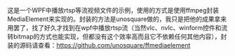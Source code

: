 这是一个WPF中播放rtsp等流视频文件的示例，使用的方式是使用ffmpeg封装MediaElement来实现的。封装的方法是unosquare做的，我只是把他的成果拿来用罢了，找了好久才找到在wpf中播放rtsp流（当然vlc、nvlc、winform控件和流转bitmap的方式也能实现，但都没有这个效率高而且它不依赖任何其他内容），封装的源码请查看：https://github.com/unosquare/ffmediaelement  
